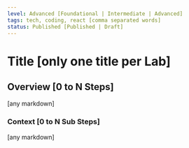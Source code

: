 ```yaml
---
level: Advanced [Foundational | Intermediate | Advanced]
tags: tech, coding, react [comma separated words]
status: Published [Published | Draft]
---
```


# Title [only one title per Lab]

## Overview [0 to N Steps]

[any markdown]

### Context [0 to N Sub Steps]

[any markdown]
